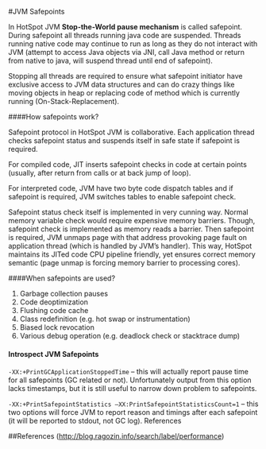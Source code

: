 #JVM Safepoints

In HotSpot JVM <b>Stop-the-World pause mechanism</b> is called safepoint. During safepoint all threads running java code are suspended. 
Threads running native code may continue to run as long as they do not interact with JVM (attempt to access Java objects via JNI, call 
Java method or return from native to java, will suspend thread until end of safepoint).

Stopping all threads are required to ensure what safepoint initiator have exclusive access to JVM data structures and can do crazy things
like moving objects in heap or replacing code of method which is currently running (On-Stack-Replacement).

####How safepoints work?

Safepoint protocol in HotSpot JVM is collaborative. Each application thread checks safepoint status and suspends itself in safe state if
safepoint is required.

For compiled code, JIT inserts safepoint checks in code at certain points (usually, after return from calls or at back jump of loop). 

For interpreted code, JVM have two byte code dispatch tables and if safepoint is required, JVM switches tables to enable safepoint check.

Safepoint status check itself is implemented in very cunning way. Normal memory variable check would require expensive memory barriers. 
Though, safepoint check is implemented as memory reads a barrier. Then safepoint is required, JVM unmaps page with that address provoking 
page fault on application thread (which is handled by JVM’s handler). This way, HotSpot maintains its JITed code CPU pipeline friendly, 
yet ensures correct memory semantic (page unmap is forcing memory barrier to processing cores).

####When safepoints are used?

1. Garbage collection pauses
2. Code deoptimization
3. Flushing code cache
4. Class redefinition (e.g. hot swap or instrumentation)
5. Biased lock revocation
6. Various debug operation (e.g. deadlock check or stacktrace dump)

#### Introspect JVM Safepoints
```-XX:+PrintGCApplicationStoppedTime``` – this will actually report pause time for all safepoints (GC related or not). 
Unfortunately output from this option lacks timestamps, but it is still useful to narrow down problem to safepoints.

```-XX:+PrintSafepointStatistics –XX:PrintSafepointStatisticsCount=1``` – this two options will force JVM to report reason and timings after 
each safepoint (it will be reported to stdout, not GC log).
References

##References
(http://blog.ragozin.info/search/label/performance)
